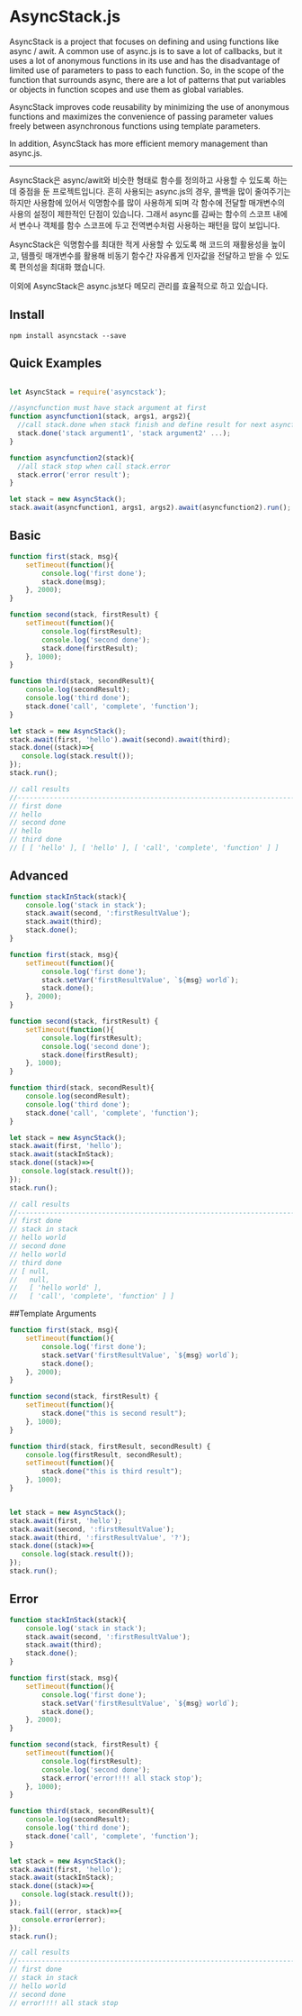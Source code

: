 # AsyncStack.js

AsyncStack is a project that focuses on defining and using functions like async / awit. A common use of async.js is to save a lot of callbacks, but it uses a lot of anonymous functions in its use and has the disadvantage of limited use of parameters to pass to each function. So, in the scope of the function that surrounds async, there are a lot of patterns that put variables or objects in function scopes and use them as global variables.

AsyncStack improves code reusability by minimizing the use of anonymous functions and maximizes the convenience of passing parameter values freely between asynchronous functions using template parameters.

In addition, AsyncStack has more efficient memory management than async.js.

***
AsyncStack은 async/awit와 비슷한 형태로 함수를 정의하고 사용할 수 있도록 하는데 중점을 둔 프로젝트입니다.
흔히 사용되는 async.js의 경우, 콜백을 많이 줄여주기는 하지만 사용함에 있어서 익명함수를 많이 사용하게 되며
각 함수에 전달할 매개변수의 사용의 설정이 제한적인 단점이 있습니다. 그래서 async를 감싸는 함수의 스코프 내에서
변수나 객체를 함수 스코프에 두고 전역변수처럼 사용하는 패턴을 많이 보입니다.

AsyncStack은 익명함수를 최대한 적게 사용할 수 있도록 해 코드의 재활용성을 높이고, 템플릿 매개변수를 활용해
비동기 함수간 자유롭게 인자값을 전달하고 받을 수 있도록 편의성을 최대화 했습니다.

이외에 AsyncStack은 async.js보다 메모리 관리를 효율적으로 하고 있습니다.

## Install
```
npm install asyncstack --save
```


## Quick Examples

```javascript

let AsyncStack = require('asyncstack');

//asyncfunction must have stack argument at first
function asyncfunction1(stack, args1, args2){
  //call stack.done when stack finish and define result for next asyncfunction
  stack.done('stack argument1', 'stack argument2' ...);
}

function asyncfunction2(stack){
  //all stack stop when call stack.error
  stack.error('error result');
}

let stack = new AsyncStack();
stack.await(asyncfunction1, args1, args2).await(asyncfunction2).run();

```

## Basic

```javascript
function first(stack, msg){
    setTimeout(function(){
        console.log('first done');
        stack.done(msg);
    }, 2000);
}

function second(stack, firstResult) {
    setTimeout(function(){
        console.log(firstResult);
        console.log('second done');
        stack.done(firstResult);
    }, 1000);
}

function third(stack, secondResult){
    console.log(secondResult);
    console.log('third done');
    stack.done('call', 'complete', 'function');
}

let stack = new AsyncStack();
stack.await(first, 'hello').await(second).await(third);
stack.done((stack)=>{
   console.log(stack.result());
});
stack.run();

// call results
//------------------------------------------------------------------------------
// first done
// hello
// second done
// hello
// third done
// [ [ 'hello' ], [ 'hello' ], [ 'call', 'complete', 'function' ] ]

```


## Advanced

```javascript
function stackInStack(stack){
    console.log('stack in stack');
    stack.await(second, ':firstResultValue');
    stack.await(third);
    stack.done();
}

function first(stack, msg){
    setTimeout(function(){
        console.log('first done');
        stack.setVar('firstResultValue', `${msg} world`);
        stack.done();
    }, 2000);
}

function second(stack, firstResult) {
    setTimeout(function(){
        console.log(firstResult);
        console.log('second done');
        stack.done(firstResult);
    }, 1000);
}

function third(stack, secondResult){
    console.log(secondResult);
    console.log('third done');
    stack.done('call', 'complete', 'function');
}

let stack = new AsyncStack();
stack.await(first, 'hello');
stack.await(stackInStack);
stack.done((stack)=>{
   console.log(stack.result());
});
stack.run();

// call results
//------------------------------------------------------------------------------
// first done
// stack in stack
// hello world
// second done
// hello world
// third done
// [ null,
//   null,
//   [ 'hello world' ],
//   [ 'call', 'complete', 'function' ] ]
```

##Template Arguments
```javascript
function first(stack, msg){
    setTimeout(function(){
        console.log('first done');
        stack.setVar('firstResultValue', `${msg} world`);
        stack.done();
    }, 2000);
}

function second(stack, firstResult) {
    setTimeout(function(){
        stack.done("this is second result");
    }, 1000);
}

function third(stack, firstResult, secondResult) {
    console.log(firstResult, secondResult);
    setTimeout(function(){
        stack.done("this is third result");
    }, 1000);
}


let stack = new AsyncStack();
stack.await(first, 'hello');
stack.await(second, ':firstResultValue');
stack.await(third, ':firstResultValue', '?');
stack.done((stack)=>{
   console.log(stack.result());
});
stack.run();

```

## Error
```javascript
function stackInStack(stack){
    console.log('stack in stack');
    stack.await(second, ':firstResultValue');
    stack.await(third);
    stack.done();
}

function first(stack, msg){
    setTimeout(function(){
        console.log('first done');
        stack.setVar('firstResultValue', `${msg} world`);
        stack.done();
    }, 2000);
}

function second(stack, firstResult) {
    setTimeout(function(){
        console.log(firstResult);
        console.log('second done');
        stack.error('error!!!! all stack stop');
    }, 1000);
}

function third(stack, secondResult){
    console.log(secondResult);
    console.log('third done');
    stack.done('call', 'complete', 'function');
}

let stack = new AsyncStack();
stack.await(first, 'hello');
stack.await(stackInStack);
stack.done((stack)=>{
   console.log(stack.result());
});
stack.fail((error, stack)=>{
   console.error(error);
});
stack.run();

// call results
//------------------------------------------------------------------------------
// first done
// stack in stack
// hello world
// second done
// error!!!! all stack stop

```

